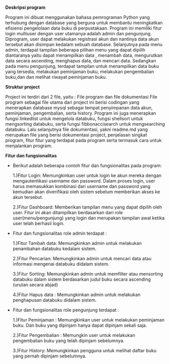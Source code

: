 **Deskripsi program**

Program ini dibuat menggunakan bahasa pemrograman Python yang terhubung dengan database yang berguna untuk membantu meningkatkan efisiensi pengelolaan data buku di perpustakaan. Program ini memiliki fitur login multiuser dengan user utamanya adalah admin dan pengunjung. Diprogram, user dapat melakukan registrasi akun dan nantinya data akun tersebut akan disimpan kedalam sebuah database. Selanjutnya pada menu admin, terdapat tampilan beberapa pilihan menu yang dapat dipilih diantaranya yaitu dapat menampilkan data , menambah data, mengurutkan data secara ascending, menghapus data, dan mencari data. Sedangkan pada menu pengunjung, terdapat tampilan untuk menampilkan data buku yang tersedia, melakukan peminjaman buku, melakukan pengembalian buku,dan dan melihat riwayat peminjaman buku.


**Struktur project**

Project ini terdiri dari 2 file, yaitu : File program dan file dokumentasi
File program sebagai file utama dari project ini berisi codingan yang menerapkan database mysql sebagai tempat penyimpanan data akun, peminjaman, pengembalian, serta history. Program ini juga menerapkan fungsi linkedlist untuk mengelola databuku, fungsi shellsort untuk mengsorting databuku, serta fungsi fibbonaccisearch untuk mengsearching databuku. Lalu selanjutnya file dokumentasi, yakni readme.md yang merupakan file yang berisi dokumentasi project, penjelasan singkat program, fitur fitur yang terdapat pada program serta termasuk cara untuk menjalankan program.


**Fitur dan fungsionalitas**

* Berikut adalah beberapa contoh fitur dan fungsionalitas pada program:

  1.)Fitur Login: Memungkinkan user untuk login ke akun mereka dengan mengautentikasi username dan password. Dalam proses login, user harus memasukkan kombinasi dari    username dan password yang kemudian akan diverifikasi oleh sistem sebelum memberikan akses ke akun tersebut.

  2.)Fitur Dashboard: Memberikan tampilan menu yang dapat dipilih oleh user. Fitur ini akan ditampilkan berdasarkan dari role user(menu/pengunjung) yang login dan merupakan tampilan awal ketika user telah berhasil login.

* Fitur dan fungsionalitas role admin terdapat :

  1.)Fitur Tambah data: Memungkinkan admin untuk melakukan penambahan databuku kedalam sistem.

  2.)Fitur Pencarian: Memungkinkan admin untuk mencari data atau informasi mengenai databuku didalam sistem.

  3.)Fitur Sorting: Memungkinkan admin untuk memfilter atau mensorting databuku dalam sistem berdasarkan judul buku secara ascending (urutan secara abjad)

  4.)Fitur Hapus data : Memungkinkan admin untuk melakukan penghapusan databuku didalam sistem.

* Fitur dan fungsionalitas role pengunjung terdapat :

  1.)Fitur Peminjaman : Memungkinkan user untuk melakukan peminjaman buku. Dan buku yang dipinjam hanya dapat dipinjam sekali saja.

  2.)Fitur Pengembalian : Memungkin user untuk melakukan pengembalian buku yang telah dipinjam sebelumnya.

  3.)Fitur History: Memungkinkan pengguna untuk melihat daftar buku yang pernah dipinjam sebelumnya.
